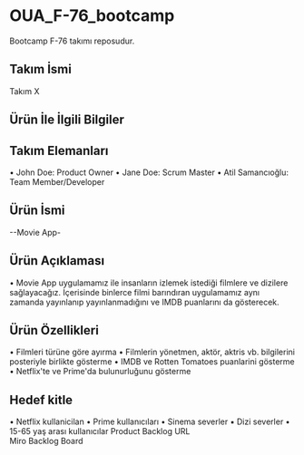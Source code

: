 # OUA_F-76_bootcamp
Bootcamp F-76 takımı reposudur.


**__Takım İsmi__**  
---
Takım X

Ürün İle İlgili Bilgiler 
---

Takım Elemanları  
---
• John Doe: Product Owner
• Jane Doe: Scrum Master
• Atil Samancıoğlu: Team Member/Developer

Ürün İsmi  
---
--Movie App-

Ürün Açıklaması  
---
• Movie App uygulamamız ile insanların izlemek istediği filmlere ve dizilere
sağlayacağız. İçerisinde binlerce filmi barındıran uygulamamız aynı zamanda
yayınlanıp yayınlanmadığını ve IMDB puanlarını da gösterecek.

Ürün Özellikleri
---
• Filmleri türüne göre ayırma
• Filmlerin yönetmen, aktör, aktris vb. bilgilerini posteriyle birlikte gösterme
• IMDB ve Rotten Tomatoes puanlarini gösterme
• Netflix'te ve Prime'da bulunurluğunu gösterme

Hedef kitle  
---
• Netflix kullanicilan
• Prime kullanıcıları
• Sinema severler
▪ Dizi severler
• 15-65 yaş arası kullanıcılar
Product Backlog URL  
Miro Backlog Board
